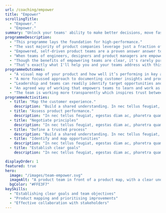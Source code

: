 ```yaml
---
url: /coaching/empower
title: "Empower"
scrollingTitle:
  - "Empower."
  - "Empower."
summary: "Unlock your teams' ability to make better decisions, move faster and ship more value to customers sooner."
programmeDescription:
  - "This programme lays the foundation for high-performance."
  - "The vast majority of product companies leverage just a fraction of what the talented people they employ are capable of, with top-down, 'backlog driven' approaches to decision-making that bypass so many of the skills and talents of their teams. Not only does this lead to reduced team engagement, it means those most qualified to learn about customers and devise innovative solutions are rarely given the opportunity in any meaningful way."
  - "Empowered, self-driven product teams are a proven answer answer to many of these challenges, and it's why they form the backbone of today's most successful tech businesses."
  - "When teams of engineers, designers and product managers are empowered to improve the lives of customers they've gotten to know first-hand, with solutions they've devised and developed themselves, incredible things happen. Motivation, creativity and team effectiveness skyrocket. Along with the success of their product and business."
  - "Though the benefits of empowering teams are clear, it's rarely pursued or achieved. The root cause being a bias towards control and a lack of trust between leaders and teams."
  - "That's exactly what I'll help you and your teams address with this programme, by working with you to develop the environment and tools needed to effectively communicate strategy, intent and progress, which in turn boosts reassurance and trust so leaders can lead and teams can get on with serving customers and growing the business. All applied to your most immediate challenges."
programmeOutcomes:
  - "A visual map of your product and how well it’s performing in key areas, to better support strategic conversations between teams and stakeholders"
  - "A more focussed approach to documenting customer insights and product improvement ideas, to fuel better discovery, and build a long-term competitive advantage."
  - "Leadership and teams can readily identify target opportunities and outcomes that will bring real business value, rather than simple outputs to be delivered."
  - "An agreed way of working that empowers teams to learn and work as they see fit to deliver on the negotiated outcomes, while keeping stakeholders in the loop the entire way."
  - "The team is working more transparently which inspires trust between them and their stakeholders"
programmeActivities:
  - title: "Map the customer experience."
    description: "Build a shared understanding. In nec tellus feugiat, egestas diam ac, pharetra quam. Nam vel libero id massa pulvinar aliquet. Phasellus sit amet tortor enim. Quisque vel scelerisque ipsum, sed dapibus sapien. Nullam et velit sed ante faucibus ultricies."
  - title: "Assess product performance."
    description: "In nec tellus feugiat, egestas diam ac, pharetra quam. Nam vel libero id massa pulvinar aliquet. Phasellus sit amet tortor enim. Quisque vel scelerisque ipsum, sed dapibus sapien. Nullam et velit sed ante faucibus ultricies."
  - title: "Negotiate principles"
    description: "In nec tellus feugiat, egestas diam ac, pharetra quam. Nam vel libero id massa pulvinar aliquet. Phasellus sit amet tortor enim. Quisque vel scelerisque ipsum, sed dapibus sapien. Nullam et velit sed ante faucibus ultricies."
  - title: "Define a trusted process"
    description: "Build a shared understanding. In nec tellus feugiat, egestas diam ac, pharetra quam. Nam vel libero id massa pulvinar aliquet. Phasellus sit amet tortor enim. Quisque vel scelerisque ipsum, sed dapibus sapien. Nullam et velit sed ante faucibus ultricies."
  - title: "Identify and map opportunities"
    description: "In nec tellus feugiat, egestas diam ac, pharetra quam. Nam vel libero id massa pulvinar aliquet. Phasellus sit amet tortor enim. Quisque vel scelerisque ipsum, sed dapibus sapien. Nullam et velit sed ante faucibus ultricies."
  - title: "Establish clear goals"
    description: "In nec tellus feugiat, egestas diam ac, pharetra quam. Nam vel libero id massa pulvinar aliquet. Phasellus sit amet tortor enim. Quisque vel scelerisque ipsum, sed dapibus sapien. Nullam et velit sed ante faucibus ultricies."

displayOrder: 1
featured: true
hero:
  image: "/images/team-empower.svg"
  imageAlt: "A product team in front of a product map, with a clear understanding of their role and objectives"
  bgColor: "#FFE3F7"
keySkills:
  - "Establishing clear goals and team objectives"
  - "Product mapping and prioritising improvements"
  - "Effective collaboration with stakeholders"
---
```


